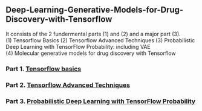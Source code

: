 ## Deep-Learning-Generative-Models-for-Drug-Discovery-with-Tensorflow  
It consists of the 2 fundermental parts (1) and (2) and a major part (3).  
(1) Tensorflow Basics
(2) Tensorflow Advanced Techniques
(3) Probabilistic Deep Learning with TensorFlow Probability: including VAE  
(4) Molecular generative models for drug discovery with Tensorflow

### Part 1. [Tensorflow basics](https://github.com/tuantla80/Deep-Learning-Generative-Models-for-Drug-Discovery-with-Tensorflow/tree/main/Tensorflow%20Basics)  
### Part 2. [Tensorflow Advanced Techniques](https://github.com/tuantla80/Deep-Learning-Generative-Models-for-Drug-Discovery-with-Tensorflow/tree/main/TensorFlow%20Advanced%20Techniques)
### Part 3. [Probabilistic Deep Learning with TensorFlow Probability](https://github.com/tuantla80/Deep-Learning-Generative-Models-for-Drug-Discovery-with-Tensorflow/tree/main/Probabilistic%20Deep%20Learning%20with%20Tensorflow_Probability)
